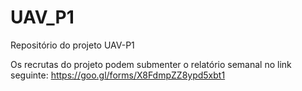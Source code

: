# UAV_P1

Repositório do projeto UAV-P1

Os recrutas do projeto podem submenter o relatório semanal no link seguinte:
https://goo.gl/forms/X8FdmpZZ8ypd5xbt1

